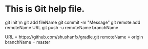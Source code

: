 # This is Git help file.
git init  \n
git add fileName
git commit -m "Message"
git remote add remoteName URL
git push -u remoteName branchName


URL = https://github.com/shushanfx/gradle.git
remoteName = origin
branchName = master

